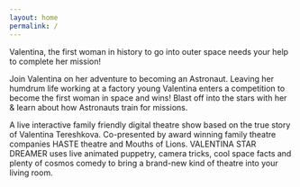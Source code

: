 ```yaml
---
layout: home 
permalink: / 
---
```


Valentina, the first woman in history to go into outer space needs your help to complete her mission!

Join Valentina on her adventure to becoming an Astronaut. Leaving her humdrum life working at a factory young Valentina enters a competition to become the first woman in space and wins! Blast off into the stars with her & learn about how Astronauts train for missions. 

A live interactive family friendly digital theatre show based on the true story of Valentina Tereshkova. Co-presented by award winning family theatre companies HASTE theatre and Mouths of Lions. VALENTINA STAR DREAMER uses live animated puppetry, camera tricks, cool space facts and plenty of cosmos comedy to bring a brand-new kind of theatre into your living room. 
